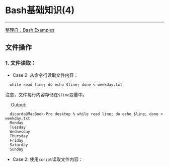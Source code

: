 # Bash基础知识(4)

------

[整理自：Bash Examples](https://linuxhint.com/30_bash_script_examples/)

## 文件操作

### 1. 文件读取：

  - Case 2: 从命令行读取文件内容：
  
  ```
    while read line; do echo $line; done < weekday.txt  
  ```
  
注意，文件每行内容存储在`$line`变量中。
  
  &emsp; Output:
  
  ```
    dicardo@MacBook-Pro desktop % while read line; do echo $line; done < weekday.txt
    Monday
    Tuesday
    Wednesday
    Thursday
    Friday
    Saturday
    Sunday
  ```
  
  - Case 2: 使用`script`读取文件内容：
  
  
